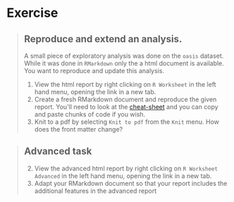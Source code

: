 # Exercise

> ## Reproduce and extend an analysis. 
> A small piece of exploratory analysis was done on the `oasis` dataset. While it was done in `RMarkdown` only the a html document is available. You want to reproduce and update this analysis. 
> 1. View the html report by right clicking on `R Worksheet` in the left hand menu, opening the link in a new tab. 
> 1. Create a fresh RMarkdown document and reproduce the given report. You'll need to look at the [cheat-sheet](https://www.rstudio.com/wp-content/uploads/2015/02/rmarkdown-cheatsheet.pdf) and you can copy and paste chunks of code if you wish. 
> 1. Knit to a pdf by selecting `Knit to pdf` from the `Knit` menu. How does the front matter change? 

> ## Advanced task
> 2. View the advanced html report by right clicking on `R Worksheet Advanced` in the left hand menu, opening the link in a new tab.
> 2. Adapt your RMarkdown document so that your report includes the additional features in the advanced report


